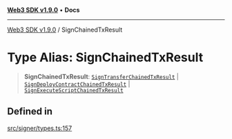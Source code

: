 [**Web3 SDK v1.9.0**](../README.md) • **Docs**

***

[Web3 SDK v1.9.0](../globals.md) / SignChainedTxResult

# Type Alias: SignChainedTxResult

> **SignChainedTxResult**: [`SignTransferChainedTxResult`](SignTransferChainedTxResult.md) \| [`SignDeployContractChainedTxResult`](SignDeployContractChainedTxResult.md) \| [`SignExecuteScriptChainedTxResult`](SignExecuteScriptChainedTxResult.md)

## Defined in

[src/signer/types.ts:157](https://github.com/Mystic-Nayy/alephium-web3/blob/ee41f5e0e7d7fb0b155fe62f05b2ac03772895ca/packages/web3/src/signer/types.ts#L157)

